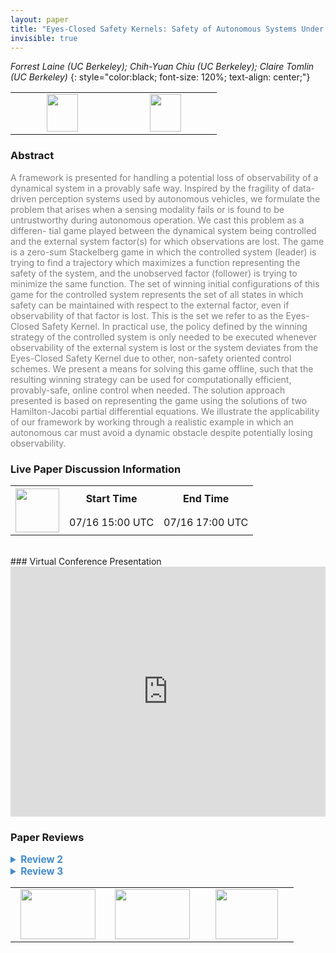 ```yaml
---
layout: paper
title: "Eyes-Closed Safety Kernels: Safety of Autonomous Systems Under Loss of Observability"
invisible: true
---
```

*Forrest Laine (UC Berkeley); Chih-Yuan Chiu (UC Berkeley); Claire Tomlin (UC Berkeley)*
{: style="color:black; font-size: 120%; text-align: center;"}

<table width="30%"> <tr>
<td style="width: 20%; text-align: center;"><a href="http://www.roboticsproceedings.org/rss16/p096.pdf"><img src="{{ site.baseurl }}/images/paper_link.png"
width = "50"  height = "60"/> </a> </td>

<td style="width: 20%; text-align: center;"><a href="http://github.com/4estlaine/eyes_closed"><img src="{{ site.baseurl }}/images/software_link.png"
width = "50"  height = "60"/> </a> </td>

</tr></table>

### Abstract
<html><p style="color:gray; font-size: 100%; text-align: justified;">
A framework is presented for handling a potential loss of observability of a dynamical system in a provably safe way. Inspired by the fragility of data-driven perception systems used by autonomous vehicles, we formulate the problem that arises when a sensing modality fails or is found to be untrustworthy during autonomous operation. We cast this problem as a differen- tial game played between the dynamical system being controlled and the external system factor(s) for which observations are lost. The game is a zero-sum Stackelberg game in which the controlled system (leader) is trying to find a trajectory which maximizes a function representing the safety of the system, and the unobserved factor (follower) is trying to minimize the same function. The set of winning initial configurations of this game for the controlled system represents the set of all states in which safety can be maintained with respect to the external factor, even if observability of that factor is lost. This is the set we refer to as the Eyes-Closed Safety Kernel. In practical use, the policy defined by the winning strategy of the controlled system is only needed to be executed whenever observability of the external system is lost or the system deviates from the Eyes-Closed Safety Kernel due to other, non-safety oriented control schemes. We present a means for solving this game offline, such that the resulting winning strategy can be used for computationally efficient, provably-safe, online control when needed. The solution approach presented is based on representing the game using the solutions of two Hamilton-Jacobi partial differential equations. We illustrate the applicability of our framework by working through a realistic example in which an autonomous car must avoid a dynamic obstacle despite potentially losing observability.
</p></html>

### Live Paper Discussion Information
<html>
<table width="50%">
<tr> <th rowspan="2"><a href="https://pheedloop.com/rss2020/virtual/#session_LyIYtS"><img src="{{ site.baseurl }}/images/pheedloop_link.png" width = "70"  height = "70"/> </a> </th> <th> Start Time </th> <th> End Time </th> </tr>
<tr> <td> 07/16 15:00 UTC </td><td> 07/16 17:00 UTC </td></tr>
</table> <br> </html>
### Virtual Conference Presentation
<iframe width="100%" height="400" src="https://www.youtube.com/embed/mEDus3elZnI" frameborder="0" allow="accelerometer; autoplay; encrypted-media; gyroscope; picture-in-picture" allowfullscreen></iframe>

### Paper Reviews
<details><summary style="font-size:110%; color:#438BCA; cursor: pointer;"><b> Review 2</b></summary>
<p style="color:gray; font-size: 100%; text-align: justified; white-space: pre-line">
I have several concerns focused around wording, implementation, and references to prior work:

1. The approach proposed in the paper is implemented using the Level Set Toolbox. Does the approximation generated by the Level Set Toolbox generate a conservative approximation to the true 1-super level set? If the approximations generated in  the paper are conservative, the authors should mention that property. If not, then I am not sure why the the proposed method deals with the potential loss of observability in a provably safe manner. A clarification should be made in the revision to ensure that readers appreciate the significance of the result. 

2. There are others who've proposed to plan while treating potentially observed or only partially observed models using forward and then backwards reachability. Though these methods do not treat the problem as a zero-sum, differential game (as is done in this paper), they are probably worth referencing as motivation for this approach. For instance:

Ahn, Heejin, Karl Berntorp, and Stefano Di Cairano. "Reachability-based Decision Making for City Driving." 2018 Annual American Control Conference (ACC). IEEE, 2018

3. Have the authors considered how to apply this to real-world or specifically more realistic vehicle models? Some discussion of that is probably merited given the difficulty of applying some of these reachability based approaches. Again, to appreciate the significance of the approach, such a discussion would be helpful.
</p> </details>

<details><summary style="font-size:110%; color:#438BCA; cursor: pointer;"><b> Review 3</b></summary>
<p style="color:gray; font-size: 100%; text-align: justified; white-space: pre-line">
The paper is overall well-written and easy to follow.

Minor comments:

1- It seems that you should use "Lemma" instead of "Theorem" for Theorem1 &2, as they are direct results of already published work.

2- Please give more details and the limitations regarding your assumption: "the external system can observe the internal system at all times". In the case of two autonomous cars, it is possible that both systems cannot observe each other.

3- In Section III, as you are only considering the 2D case, the cars are rather disks and not spheres.

4- The analysis in Section III. A. "Notes on Computation" is interesting, can you provide more details regarding your statement: "Nevertheless, with clever representation of the systems, many interesting problems more complicated than the one presented here can be solved using this framework."

</p> </details>

<table width="100%"><tr><td style="width: 30%; text-align: center;"><a href="{{ site.baseurl }}/program/papers/95"> <img src="{{ site.baseurl }}/images/previous_icon.png" width = "120"  height = "80"/> </a> </td>

<td style="width: 30%; text-align: center;"><a href="{{ site.baseurl }}/program/papers"> <img src="{{ site.baseurl }}/images/overview_icon.png" width = "120"  height = "80"/> </a> </td> 

<td style="width: 30%; text-align: center;"><a href="{{ site.baseurl }}/program/papers/97"> <img src="{{ site.baseurl }}/images/next_icon.png" width = "100"  height = "80"/> </a> </td> 

</tr></table>

